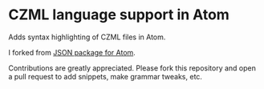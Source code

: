 # CZML language support in Atom

Adds syntax highlighting of CZML files in Atom.

I forked from [JSON package for Atom](https://github.com/atom/language-json).

Contributions are greatly appreciated. Please fork this repository and open a pull request to add snippets, make grammar tweaks, etc.
